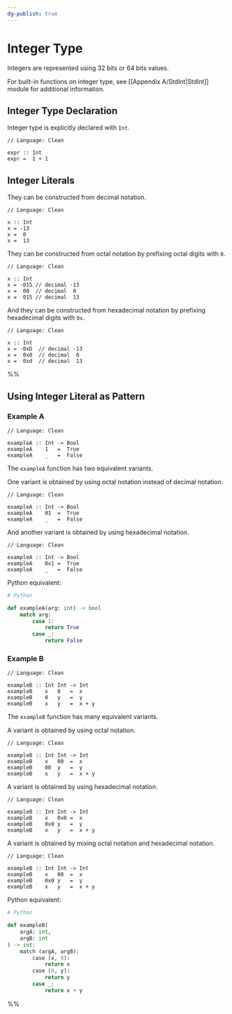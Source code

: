 ```yaml
---
dg-publish: true
---
```


# Integer Type

Integers are represented using 32 bits or 64 bits values.

For built-in functions on integer type, see [[Appendix A/StdInt|StdInt]] module for additional information.

## Integer Type Declaration

Integer type is explicitly declared with `Int`.

```Clean
// Language: Clean

expr :: Int
expr =  1 + 1
```

## Integer Literals

They can be constructed from decimal notation.

```Clean
// Language: Clean

x :: Int
x = -13
x =  0
x =  13
```

They can be constructed from octal notation by prefixing octal digits with `0`.

```Clean
// Language: Clean

x :: Int
x = -015 // decimal -13
x =  00  // decimal  0
x =  015 // decimal  13
```

And they can be constructed from hexadecimal notation by prefixing hexadecimal digits with `0x`.

```Clean
// Language: Clean

x :: Int
x = -0xD  // decimal -13
x =  0x0  // decimal  0
x =  0xd  // decimal  13
```

%%
## Using Integer Literal as Pattern

### Example A

```Clean
// Language: Clean

exampleA :: Int -> Bool
exampleA    1   =  True
exampleA    _   =  False
```

The `exampleA` function has two equivalent variants.

One variant is obtained by using octal notation instead of decimal notation.

```Clean
// Language: Clean

exampleA :: Int -> Bool
exampleA    01  =  True
exampleA    _   =  False
```

And another variant is obtained by using hexadecimal notation.

```Clean
// Language: Clean

exampleA :: Int -> Bool
exampleA    0x1 =  True
exampleA    _   =  False
```

Python equivalent:

```Python
# Python

def exampleA(arg: int) -> bool
	match arg:
		case 1:
			return True
		case _:
			return False
```

### Example B

```Clean
// Language: Clean

exampleB :: Int Int -> Int
exampleB    x   0   =  x
exampleB    0   y   =  y
exampleB    x   y   =  x + y
```

The `exampleB` function has many equivalent variants.

A variant is obtained by using octal notation.

```Clean
// Language: Clean

exampleB :: Int Int -> Int
exampleB    x   00  =  x
exampleB    00  y   =  y
exampleB    x   y   =  x + y
```

A variant is obtained by using hexadecimal notation.

```Clean
// Language: Clean

exampleB :: Int Int -> Int
exampleB    x   0x0 =  x
exampleB    0x0 y   =  y
exampleB    x   y   =  x + y
```

A variant is obtained by mixing octal notation and hexadecimal notation.

```Clean
// Language: Clean

exampleB :: Int Int -> Int
exampleB    x   00  =  x
exampleB    0x0 y   =  y
exampleB    x   y   =  x + y
```

Python equivalent:

```Python
# Python

def exampleB(
	argA: int,
	argB: int
) -> int:
	match (argA, argB):
		case (x, 0):
			return x
		case (0, y):
			return y
		case _:
			return x + y
```
%%